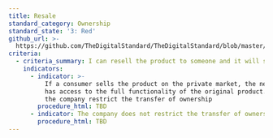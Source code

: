 ```yaml
---
title: Resale
standard_category: Ownership
standard_state: '3: Red'
github_url: >-
  https://github.com/TheDigitalStandard/TheDigitalStandard/blob/master/Ownership%20(Is%20it%20mine%3F)%2FOwnership%2FResale.yaml
criteria:
  - criteria_summary: I can resell the product to someone and it will still work.
    indicators:
      - indicator: >-
          If a consumer sells the product on the private market, the new owner
          has access to the full functionality of the original product.? Or does
          the company restrict the transfer of ownership
        procedure_html: TBD
      - indicator: The company does not restrict the transfer of ownership.
        procedure_html: TBD
---
```


